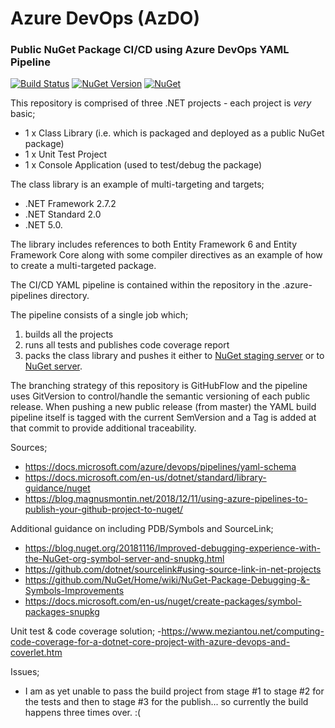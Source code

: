 # Azure DevOps (AzDO)
### Public NuGet Package CI/CD using Azure DevOps YAML Pipeline

[![Build Status](https://dev.azure.com/f2calv/github/_apis/build/status/f2calv.azdo-pipelines-yaml-nuget?branchName=master)](https://dev.azure.com/f2calv/github/_build/latest?definitionId=4&branchName=master)
[![NuGet Version](https://img.shields.io/nuget/v/MyPkgLib.svg?style=flat)](https://www.nuget.org/packages/MyPkgLib/)
[![NuGet](https://img.shields.io/nuget/dt/MyPkgLib.svg)](https://www.nuget.org/packages/MyPkgLib)

This repository is comprised of three .NET projects - each project is *very* basic;
- 1 x Class Library (i.e. which is packaged and deployed as a public NuGet package)
- 1 x Unit Test Project
- 1 x Console Application (used to test/debug the package)

The class library is an example of multi-targeting and targets;
- .NET Framework 2.7.2
- .NET Standard 2.0
- .NET 5.0.

The library includes references to both Entity Framework 6 and Entity Framework Core along with some compiler directives as an example of how to create a multi-targeted package.

The CI/CD YAML pipeline is contained within the repository in the .azure-pipelines directory.

The pipeline consists of a single job which;
1) builds all the projects
2) runs all tests and publishes code coverage report
3) packs the class library and pushes it either to [NuGet staging server](https://int.nugettest.org/packages/MyPkgLib/) or to [NuGet server](https://www.nuget.org/packages/MyPkgLib).

The branching strategy of this repository is GitHubFlow and the pipeline uses GitVersion to control/handle the semantic versioning of each public release. When pushing a new public release (from master) the YAML build pipeline itself is tagged with the current SemVersion and a Tag is added at that commit to provide additional traceability.

Sources;
- https://docs.microsoft.com/azure/devops/pipelines/yaml-schema
- https://docs.microsoft.com/en-us/dotnet/standard/library-guidance/nuget
- https://blog.magnusmontin.net/2018/12/11/using-azure-pipelines-to-publish-your-github-project-to-nuget/

Additional guidance on including PDB/Symbols and SourceLink;
- https://blog.nuget.org/20181116/Improved-debugging-experience-with-the-NuGet-org-symbol-server-and-snupkg.html
- https://github.com/dotnet/sourcelink#using-source-link-in-net-projects
- https://github.com/NuGet/Home/wiki/NuGet-Package-Debugging-&-Symbols-Improvements
- https://docs.microsoft.com/en-us/nuget/create-packages/symbol-packages-snupkg

Unit test & code coverage solution;
-https://www.meziantou.net/computing-code-coverage-for-a-dotnet-core-project-with-azure-devops-and-coverlet.htm

Issues;
- I am as yet unable to pass the build project from stage #1 to stage #2 for the tests and then to stage #3 for the publish... so currently the build happens three times over. :(
